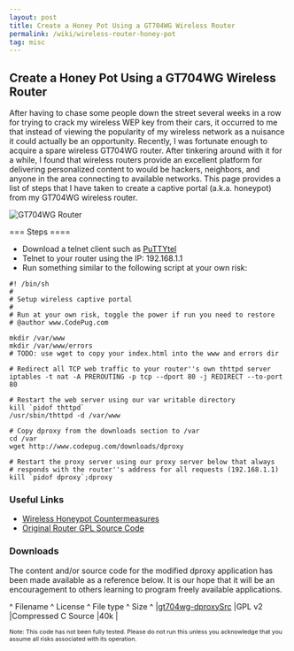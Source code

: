 ```yaml
---
layout: post
title: Create a Honey Pot Using a GT704WG Wireless Router
permalink: /wiki/wireless-router-honey-pot
tag: misc
---
```


## Create a Honey Pot Using a GT704WG Wireless Router

After having to chase some people down the street several weeks in a row for trying to crack my wireless WEP key from their cars, it occurred to me that instead of viewing the popularity of my wireless network as a nuisance it could actually be an opportunity. Recently, I was fortunate enough to acquire a spare wireless GT704WG router. After tinkering around with it for a while, I found that wireless routers provide an excellent platform for delivering personalized content to would be hackers, neighbors, and anyone in the area connecting to available networks. This page provides a list of steps that I have taken to create a captive portal (a.k.a. honeypot) from my GT704WG wireless router.

![GT704WG Router](gt704wgRouter.jpg)

=== Steps ====
  * Download a telnet client such as <a href="http://ftp.chiark.greenend.org.uk/%7Esgtatham/putty" target="0">PuTTYtel</a>
  * Telnet to your router using the IP: 192.168.1.1
  * Run something similar to the following script at your own risk: 
```
#! /bin/sh
#
# Setup wireless captive portal
#
# Run at your own risk, toggle the power if run you need to restore
# @author www.CodePug.com

mkdir /var/www
mkdir /var/www/errors
# TODO: use wget to copy your index.html into the www and errors dir

# Redirect all TCP web traffic to your router''s own thttpd server
iptables -t nat -A PREROUTING -p tcp --dport 80 -j REDIRECT --to-port 80

# Restart the web server using our var writable directory
kill `pidof thttpd`
/usr/sbin/thttpd -d /var/www

# Copy dproxy from the downloads section to /var
cd /var
wget http://www.codepug.com/downloads/dproxy

# Restart the proxy server using our proxy server below that always
# responds with the router''s address for all requests (192.168.1.1)
kill `pidof dproxy`;dproxy
```

### Useful Links
  * [Wireless Honeypot Countermeasures](http://www.securityfocus.com/infocus/1761)
  * [Original Router GPL Source Code](http://www.google.com/search?q=%61ctiontec+open+source&amp;btnI=I%27m+Feeling+Lucky)

### Downloads
The content and/or source code for the modified dproxy application has been made available as a reference below. It is our hope that it will be an encouragement to others learning to program freely available applications.

^ Filename	^ License	^ File type	^ Size	^
|[gt704wg-dproxySrc](http://www.codepug.com/downloads/gt704wg-dproxySrc.zip)	|GPL v2	|Compressed C Source	|40k	|

<html>
        <span style="font-size: 8pt;">
                Note: This code has not been fully tested. Please do not run this unless you acknowledge that you assume all risks associated with its operation.
        </span>
        </html>
